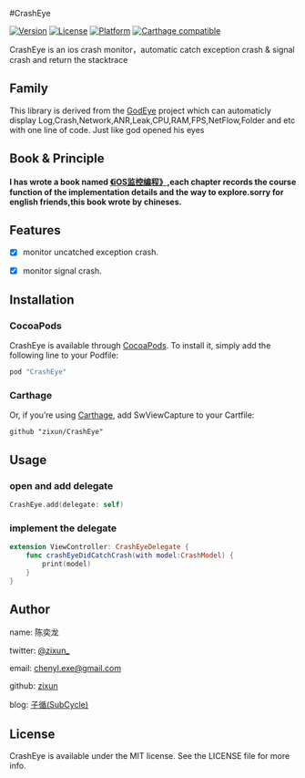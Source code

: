 #CrashEye

[![Version](https://img.shields.io/cocoapods/v/CrashEye.svg?style=flat)](http://cocoapods.org/pods/CrashEye)
[![License](https://img.shields.io/cocoapods/l/CrashEye.svg?style=flat)](http://cocoapods.org/pods/CrashEye)
[![Platform](https://img.shields.io/cocoapods/p/CrashEye.svg?style=flat)](http://cocoapods.org/pods/CrashEye)
[![Carthage compatible](https://img.shields.io/badge/Carthage-Compatible-brightgreen.svg?style=flat)](https://github.com/Carthage/Carthage) 

CrashEye is an ios crash monitor，automatic catch exception crash & signal crash and return the stacktrace

## Family
This library is derived from the [GodEye](https://github.com/zixun/GodEye) project which can automaticly display Log,Crash,Network,ANR,Leak,CPU,RAM,FPS,NetFlow,Folder and etc with one line of code. Just like god opened his eyes

## Book & Principle

**I has wrote a book named [《iOS监控编程》](https://www.qingdan.us/product/25),each chapter records the course function of the implementation details and the way to explore.sorry for english friends,this book wrote by chineses.**

## Features

- [x] monitor uncatched exception crash.
- [x] monitor signal crash.


## Installation

### CocoaPods
CrashEye is available through [CocoaPods](http://cocoapods.org). To install
it, simply add the following line to your Podfile:

```ruby
pod "CrashEye"
```

### Carthage
Or, if you’re using [Carthage](https://github.com/Carthage/Carthage), add SwViewCapture to your Cartfile:

``` 
github "zixun/CrashEye"
```

## Usage
### open and add delegate

```swift
CrashEye.add(delegate: self)
```

### implement the delegate

```swift
extension ViewController: CrashEyeDelegate {
    func crashEyeDidCatchCrash(with model:CrashModel) {
        print(model)
    }
}
```

## Author

name: 陈奕龙

twitter: [@zixun_](https://twitter.com/zixun_)

email: chenyl.exe@gmail.com

github: [zixun](https://github.com/zixun)

blog: [子循(SubCycle)](http://zixun.github.io/)



## License

CrashEye is available under the MIT license. See the LICENSE file for more info.
